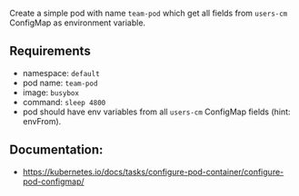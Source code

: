 Create a simple pod with name `team-pod` which get all fields from `users-cm` ConfigMap as environment variable.

## Requirements
- namespace: `default`
- pod name: `team-pod`
- image: `busybox`
- command: `sleep 4800`
- pod should have env variables from all `users-cm` ConfigMap fields (hint: envFrom).

## Documentation:
- https://kubernetes.io/docs/tasks/configure-pod-container/configure-pod-configmap/
